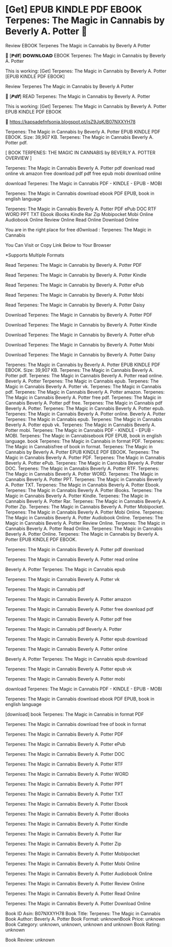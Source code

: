 # [Get] EPUB KINDLE PDF EBOOK Terpenes: The Magic in Cannabis by  Beverly A. Potter 💙
Review EBOOK Terpenes The Magic in Cannabis by Beverly A Potter

📂 [𝗣𝗱𝗳] 𝗗𝗢𝗪𝗡𝗟𝗢𝗔𝗗 EBOOK Terpenes: The Magic in Cannabis by Beverly A. Potter

This is working: [Get] Terpenes: The Magic in Cannabis by Beverly A. Potter [EPUB KINDLE PDF EBOOK]


Review Terpenes The Magic in Cannabis by Beverly A Potter

💙 [𝙋𝙙𝙛] READ Terpenes: The Magic in Cannabis by Beverly A. Potter

This is working: [Get] Terpenes: The Magic in Cannabis by Beverly A. Potter EPUB KINDLE PDF EBOOK



📌 https://kapsadefnfsonia.blogspot.pt/isZ9JqK/B07NXXYH78



Terpenes: The Magic in Cannabis by Beverly A. Potter EPUB KINDLE PDF EBOOK. Size: 39,907 KB. Terpenes: The Magic in Cannabis Beverly A. Potter pdf.

[ BOOK TERPENES: THE MAGIC IN CANNABIS by BEVERLY A. POTTER OVERVIEW ]

Terpenes: The Magic in Cannabis Beverly A. Potter pdf download read online vk amazon free download pdf pdf free epub mobi download online

download Terpenes: The Magic in Cannabis PDF - KINDLE - EPUB - MOBI

Terpenes: The Magic in Cannabis download ebook PDF EPUB, book in english language

Terpenes: The Magic in Cannabis Beverly A. Potter PDF ePub DOC RTF WORD PPT TXT Ebook iBooks Kindle Rar Zip Mobipocket Mobi Online Audiobook Online Review Online Read Online Download Online

You are in the right place for free d0wnload : Terpenes: The Magic in Cannabis

You Can Visit or Copy Link Below to Your Browser

*Supports Multiple Formats

Read Terpenes: The Magic in Cannabis by Beverly A. Potter PDF

Read Terpenes: The Magic in Cannabis by Beverly A. Potter Kindle

Read Terpenes: The Magic in Cannabis by Beverly A. Potter ePub

Read Terpenes: The Magic in Cannabis by Beverly A. Potter Mobi

Read Terpenes: The Magic in Cannabis by Beverly A. Potter Daisy

Download Terpenes: The Magic in Cannabis by Beverly A. Potter PDF

Download Terpenes: The Magic in Cannabis by Beverly A. Potter Kindle

Download Terpenes: The Magic in Cannabis by Beverly A. Potter ePub

Download Terpenes: The Magic in Cannabis by Beverly A. Potter Mobi

Download Terpenes: The Magic in Cannabis by Beverly A. Potter Daisy

Terpenes: The Magic in Cannabis by Beverly A. Potter EPUB KINDLE PDF EBOOK. Size: 39,907 KB. Terpenes: The Magic in Cannabis Beverly A. Potter pdf. Terpenes: The Magic in Cannabis Beverly A. Potter read online. Beverly A. Potter Terpenes: The Magic in Cannabis epub. Terpenes: The Magic in Cannabis Beverly A. Potter vk. Terpenes: The Magic in Cannabis pdf. Terpenes: The Magic in Cannabis Beverly A. Potter amazon. Terpenes: The Magic in Cannabis Beverly A. Potter free pdf. Terpenes: The Magic in Cannabis Beverly A. Potter pdf free. Terpenes: The Magic in Cannabis pdf Beverly A. Potter. Terpenes: The Magic in Cannabis Beverly A. Potter epub. Terpenes: The Magic in Cannabis Beverly A. Potter online. Beverly A. Potter Terpenes: The Magic in Cannabis epub. Terpenes: The Magic in Cannabis Beverly A. Potter epub vk. Terpenes: The Magic in Cannabis Beverly A. Potter mobi. Terpenes: The Magic in Cannabis PDF - KINDLE - EPUB - MOBI. Terpenes: The Magic in Cannabisebook PDF EPUB, book in english language. book Terpenes: The Magic in Cannabis in format PDF. Terpenes: The Magic in Cannabisfree of book in format. Terpenes: The Magic in Cannabis by Beverly A. Potter EPUB KINDLE PDF EBOOK. Terpenes: The Magic in Cannabis Beverly A. Potter PDF. Terpenes: The Magic in Cannabis Beverly A. Potter ePub. Terpenes: The Magic in Cannabis Beverly A. Potter DOC. Terpenes: The Magic in Cannabis Beverly A. Potter RTF. Terpenes: The Magic in Cannabis Beverly A. Potter WORD. Terpenes: The Magic in Cannabis Beverly A. Potter PPT. Terpenes: The Magic in Cannabis Beverly A. Potter TXT. Terpenes: The Magic in Cannabis Beverly A. Potter Ebook. Terpenes: The Magic in Cannabis Beverly A. Potter iBooks. Terpenes: The Magic in Cannabis Beverly A. Potter Kindle. Terpenes: The Magic in Cannabis Beverly A. Potter Rar. Terpenes: The Magic in Cannabis Beverly A. Potter Zip. Terpenes: The Magic in Cannabis Beverly A. Potter Mobipocket. Terpenes: The Magic in Cannabis Beverly A. Potter Mobi Online. Terpenes: The Magic in Cannabis Beverly A. Potter Audiobook Online. Terpenes: The Magic in Cannabis Beverly A. Potter Review Online. Terpenes: The Magic in Cannabis Beverly A. Potter Read Online. Terpenes: The Magic in Cannabis Beverly A. Potter Online. Terpenes: The Magic in Cannabis by Beverly A. Potter EPUB KINDLE PDF EBOOK.

Terpenes: The Magic in Cannabis Beverly A. Potter pdf download

Terpenes: The Magic in Cannabis Beverly A. Potter read online

Beverly A. Potter Terpenes: The Magic in Cannabis epub

Terpenes: The Magic in Cannabis Beverly A. Potter vk

Terpenes: The Magic in Cannabis pdf

Terpenes: The Magic in Cannabis Beverly A. Potter amazon

Terpenes: The Magic in Cannabis Beverly A. Potter free download pdf

Terpenes: The Magic in Cannabis Beverly A. Potter pdf free

Terpenes: The Magic in Cannabis pdf Beverly A. Potter

Terpenes: The Magic in Cannabis Beverly A. Potter epub download

Terpenes: The Magic in Cannabis Beverly A. Potter online

Beverly A. Potter Terpenes: The Magic in Cannabis epub download

Terpenes: The Magic in Cannabis Beverly A. Potter epub vk

Terpenes: The Magic in Cannabis Beverly A. Potter mobi

download Terpenes: The Magic in Cannabis PDF - KINDLE - EPUB - MOBI

Terpenes: The Magic in Cannabis download ebook PDF EPUB, book in english language

[download] book Terpenes: The Magic in Cannabis in format PDF

Terpenes: The Magic in Cannabis download free of book in format

Terpenes: The Magic in Cannabis Beverly A. Potter PDF

Terpenes: The Magic in Cannabis Beverly A. Potter ePub

Terpenes: The Magic in Cannabis Beverly A. Potter DOC

Terpenes: The Magic in Cannabis Beverly A. Potter RTF

Terpenes: The Magic in Cannabis Beverly A. Potter WORD

Terpenes: The Magic in Cannabis Beverly A. Potter PPT

Terpenes: The Magic in Cannabis Beverly A. Potter TXT

Terpenes: The Magic in Cannabis Beverly A. Potter Ebook

Terpenes: The Magic in Cannabis Beverly A. Potter iBooks

Terpenes: The Magic in Cannabis Beverly A. Potter Kindle

Terpenes: The Magic in Cannabis Beverly A. Potter Rar

Terpenes: The Magic in Cannabis Beverly A. Potter Zip

Terpenes: The Magic in Cannabis Beverly A. Potter Mobipocket

Terpenes: The Magic in Cannabis Beverly A. Potter Mobi Online

Terpenes: The Magic in Cannabis Beverly A. Potter Audiobook Online

Terpenes: The Magic in Cannabis Beverly A. Potter Review Online

Terpenes: The Magic in Cannabis Beverly A. Potter Read Online

Terpenes: The Magic in Cannabis Beverly A. Potter Download Online

Book ID Asin: B07NXXYH78
Book Title: Terpenes: The Magic in Cannabis
Book Author: Beverly A. Potter
Book Format: unknownBook Price: unknown
Book Category: unknown, unknown, unknown and unknown
Book Rating: unknown

Book Review: unknown
